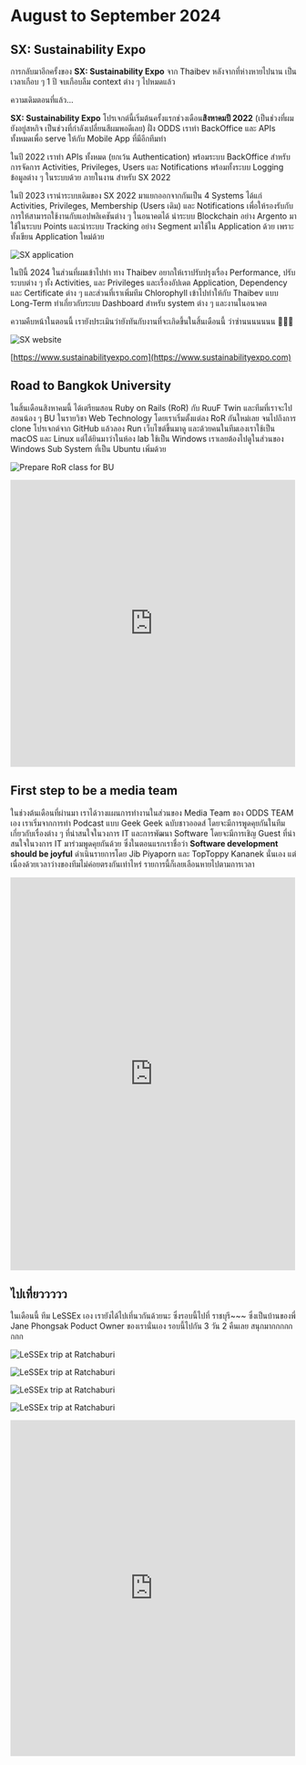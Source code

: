 # August to September 2024

## SX: Sustainability Expo

การกลับมาอีกครั้งของ **SX: Sustainability Expo** จาก Thaibev หลังจากที่ห่างหายไปนาน เป็นเวลาเกือบ ๆ 1 ปี จบเกือบลืม context ต่าง ๆ ไปหมดแล้ว

ความเดิมตอนที่แล้ว...

**SX: Sustainability Expo** โปรเจกต์นี้เริ่มต้นครั้งแรกช่วงเดือน**สิงหาคมปี 2022** (เป็นช่วงที่ผมยังอยู่สหกิจ เป็นช่วงที่กำลังเปลี่ยนสีผมพอดีเลย) ฝั่ง ODDS เราทำ BackOffice และ APIs ทั้งหมดเพื่อ serve ให้กับ Mobile App ที่มีอีกทีมทำ

ในปี 2022 เราทำ APIs ทั้งหมด (ยกเว้น Authentication) พร้อมระบบ BackOffice สำหรับการจัดการ Activities, Privileges, Users และ Notifications พร้อมทั้งระบบ Logging ข้อมูลต่าง ๆ ในระบบด้วย ภายในงาน สำหรับ SX 2022

ในปี 2023 เรานำระบบเดิมของ SX 2022 มาแยกออกจากกันเป็น 4 Systems ได้แก่ Activities, Privileges, Membership (Users เดิม) และ Notifications เพื่อให้รองรับกับการให้สามารถใช้งานกับแอปพลิเคชันต่าง ๆ ในอนาคตได้ นำระบบ Blockchain อย่าง Argento มาใช้ในระบบ Points และนำระบบ Tracking อย่าง Segment มาใช้ใน Application ด้วย เพราะทั้งเขียน Application ใหม่ด้วย

![SX application](/images/2024/august/sx-app.jpeg)

ในปีนี้ 2024 ในส่วนที่ผมเข้าไปทำ ทาง Thaibev อยากให้เราปรับปรุงเรื่อง Performance, ปรับระบบต่าง ๆ ทั้ง Activities, และ Privileges และเรื่องอัปเดต Application, Dependency และ Certificate ต่าง ๆ และส่วนที่เราเพิ่มทีม <Badge type="warning">Chlorophyll</Badge> เข้าไปทำให้กับ Thaibev แบบ Long-Term ทำเกี่ยวกับระบบ Dashboard สำหรับ system ต่าง ๆ และงานในอนาคต

ความคืบหน้าในตอนนี้ เรายังประเมินว่ายังทันกับงานที่จะเกิดขึ้นในสิ้นเดือนนี้ ว่าซ่านนนนนนน 🤣🤣🤣

![SX website](/images/2024/august/sx-web.jpeg)

[https://www.sustainabilityexpo.com](https://www.sustainabilityexpo.com)

## Road to Bangkok University

ในสิ้นเดือนสิงหาคมนี้ ได้เตรียมสอน Ruby on Rails (RoR) กับ <Badge type="info">RuuF Twin</Badge> และทีมที่เราจะไปสอนน้อง ๆ BU ในรายวิชา Web Technology โดยเราเริ่มตั้งแต่ลง RoR กันใหม่เลย จนไปถึงการ clone โปรเจกต์จาก GitHub แล้วลอง Run เว็บไซต์ขึ้นมาดู และด้วยคนในทีมเองเราใช้เป็น macOS และ Linux แต่ได้ยินมาว่าในห้อง lab ใช้เป็น Windows เราเลยต้องไปดูในส่วนของ Windows Sub System ที่เป็น Ubuntu เพิ่มด้วย

![Prepare RoR class for BU](/images/2024/august/prepare-ror-class.jpeg)

<iframe src="https://www.facebook.com/plugins/post.php?href=https%3A%2F%2Fwww.facebook.com%2Froofimon.class%2Fposts%2Fpfbid027xxHkBCeihf6htdk8iVbtvZk2vE5Qef81mS75AELMiyjvFpbJEGKCHbMxNN1KvWml&show_text=true&width=500" width="500" height="504" style="border:none;overflow:hidden" scrolling="no" frameborder="0" allowfullscreen="true" allow="autoplay; clipboard-write; encrypted-media; picture-in-picture; web-share"></iframe>

## First step to be a media team

ในช่วงต้นเดือนที่ผ่านมา เราได้วางแผนการทำงานในส่วนของ Media Team ของ ODDS TEAM เอง เราเริ่มจากการทำ Podcast แบบ Geek Geek ฉบับชาวออดส์ โดยจะมีการพูดคุยกันในทีมเกี่ยวกับเรื่องต่าง ๆ ที่น่าสนใจในวงการ IT และการพัฒนา Software โดยจะมีการเชิญ Guest ที่น่าสนใจในวงการ IT มาร่วมพูดคุยกันด้วย ซึ่งในตอนแรกเราชื่อว่า **Software development should be joyful** ดำเนินรายการโดย <Badge type="info">Jib Piyaporn</Badge> และ <Badge type="info">TopToppy Kananek</Badge> นั่นเอง แต่เนื่องด้วยเวลาว่างของทีมไม่ค่อยตรงกันเท่าไหร่ รายการนี้ก็เลยเลือนหายไปตามการเวลา

<iframe src="https://www.facebook.com/plugins/post.php?href=https%3A%2F%2Fwww.facebook.com%2Ffai.nineprincess.7%2Fposts%2Fpfbid02mDnXMQ2XHB46Y9cg6aofiCPG86FHBjgXLL1QuGXK7URkPEHYac378eJMB6nVYkHBl&show_text=true&width=500" width="500" height="690" style="border:none;overflow:hidden" scrolling="no" frameborder="0" allowfullscreen="true" allow="autoplay; clipboard-write; encrypted-media; picture-in-picture; web-share"></iframe>

## ไปเที่ยววววว

ในเดือนนี้ ทีม <Badge type="info">LeSSEx</Badge> เอง เรายังได้ไปเที่นวกันด้วยนะ ซึ่งรอบนี้ไปที่ ราชบุรี~~~ ซึ่งเป็นบ้านของพี่ <Badge type="info">Jane Phongsak</Badge> Poduct Owner ของเรานั่นเอง รอบนี้ไปกัน 3 วัน 2 คืนเลย สนุกมากกกกกกกก

![LeSSEx trip at Ratchaburi](/images/2024/august/IMG_3901.jpeg)

![LeSSEx trip at Ratchaburi](/images/2024/august/IMG_3931.jpeg)

![LeSSEx trip at Ratchaburi](/images/2024/august/IMG_4049.jpeg)

![LeSSEx trip at Ratchaburi](/images/2024/august/IMG_4106.jpeg)

<iframe src="https://www.facebook.com/plugins/post.php?href=https%3A%2F%2Fwww.facebook.com%2Ftaliw.pnw%2Fposts%2Fpfbid025Nu9CwqQykGnK7DisZ4osqK8ChDFpVu1PM74SWARKFiup5VJ7MhNqBiZKtL4SPHKl&show_text=true&width=500" width="500" height="590" style="border:none;overflow:hidden" scrolling="no" frameborder="0" allowfullscreen="true" allow="autoplay; clipboard-write; encrypted-media; picture-in-picture; web-share"></iframe>
